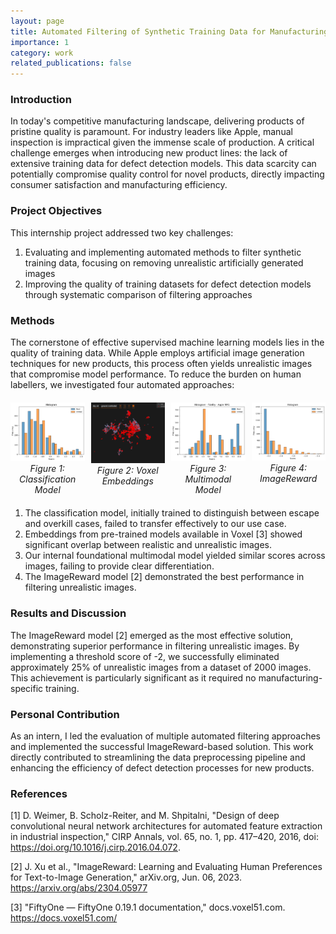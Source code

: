 ```yaml
---
layout: page
title: Automated Filtering of Synthetic Training Data for Manufacturing QC
importance: 1
category: work
related_publications: false
---
```


### Introduction
In today's competitive manufacturing landscape, delivering products of pristine quality is paramount. For industry leaders like Apple, manual inspection is impractical given the immense scale of production. A critical challenge emerges when introducing new product lines: the lack of extensive training data for defect detection models. This data scarcity can potentially compromise quality control for novel products, directly impacting consumer satisfaction and manufacturing efficiency.

### Project Objectives
This internship project addressed two key challenges:
1. Evaluating and implementing automated methods to filter synthetic training data, focusing on removing unrealistic artificially generated images
2. Improving the quality of training datasets for defect detection models through systematic comparison of filtering approaches

### Methods
The cornerstone of effective supervised machine learning models lies in the quality of training data. While Apple employs artificial image generation techniques for new products, this process often yields unrealistic images that compromise model performance. To reduce the burden on human labellers, we investigated four automated approaches:

<div style="display: grid; grid-template-columns: repeat(4, 1fr); gap: 10px; margin: 20px 0;">
    <div style="text-align: center;">
        <img src="/assets/img/classification-model-histogram.png" width="200" height="150" alt="Classification Model Results" style="width: 100%; height: auto;">
        <em>Figure 1: Classification Model</em>
    </div>
    <div style="text-align: center;">
        <img src="/assets/img/voxel.png" width="200" height="150" alt="Voxel Embeddings" style="width: 100%; height: auto;">
        <em>Figure 2: Voxel Embeddings</em>
    </div>
    <div style="text-align: center;">
        <img src="/assets/img/mm1-histogram.png" width="200" height="150" alt="Multimodal Model Results" style="width: 100%; height: auto;">
        <em>Figure 3: Multimodal Model</em>
    </div>
    <div style="text-align: center;">
        <img src="/assets/img/image-reward-histogram.png" width="200" height="150" alt="ImageReward Results" style="width: 100%; height: auto;">
        <em>Figure 4: ImageReward</em>
    </div>
</div>

1. The classification model, initially trained to distinguish between escape and overkill cases, failed to transfer effectively to our use case.
2. Embeddings from pre-trained models available in Voxel [3] showed significant overlap between realistic and unrealistic images.
3. Our internal foundational multimodal model yielded similar scores across images, failing to provide clear differentiation.
4. The ImageReward model [2] demonstrated the best performance in filtering unrealistic images.

### Results and Discussion
The ImageReward model [2] emerged as the most effective solution, demonstrating superior performance in filtering unrealistic images. By implementing a threshold score of -2, we successfully eliminated approximately 25% of unrealistic images from a dataset of 2000 images. This achievement is particularly significant as it required no manufacturing-specific training.

### Personal Contribution
As an intern, I led the evaluation of multiple automated filtering approaches and implemented the successful ImageReward-based solution. This work directly contributed to streamlining the data preprocessing pipeline and enhancing the efficiency of defect detection processes for new products.

### References
[1] D. Weimer, B. Scholz-Reiter, and M. Shpitalni, "Design of deep convolutional neural network architectures for automated feature extraction in industrial inspection," CIRP Annals, vol. 65, no. 1, pp. 417–420, 2016, doi: https://doi.org/10.1016/j.cirp.2016.04.072.

[2] J. Xu et al., "ImageReward: Learning and Evaluating Human Preferences for Text-to-Image Generation," arXiv.org, Jun. 06, 2023. https://arxiv.org/abs/2304.05977

[3] "FiftyOne — FiftyOne 0.19.1 documentation," docs.voxel51.com. https://docs.voxel51.com/